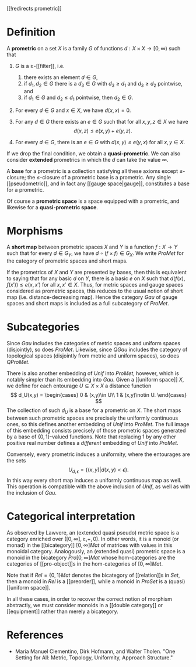 [[!redirects prometric]]

# Definition

A **prometric** on a set $X$ is a family $G$ of functions $d:X\times X\to [0,\infty)$ such that

1. $G$ is a $\ge$-[[filter]], i.e.

    1. there exists an element $d\in G$,
    1. if $d_1,d_2\in G$ there is a $d_3\in G$ with $d_3\ge d_1$ and $d_3\ge d_2$ pointwise, and
    1. if $d_1\in G$ and $d_2\le d_1$ pointwise, then $d_2\in G$.

1. For every $d\in G$ and $x\in X$, we have $d(x,x)=0$.

1. For any $d\in G$ there exists an $e\in G$ such that for all $x,y,z\in X$ we have
   $$d(x,z) \le e(x,y)+e(y,z).$$

1. For every $d\in G$, there is an $e\in G$ with $d(x,y)\le e(y,x)$ for all $x,y\in X$.

If we drop the final condition, we obtain a **quasi-prometric**.  We can also consider **extended** prometrics in which the $d$ can take the value $\infty$.

A **base** for a prometric is a collection satisfying all these axioms except $\le$-closure; the $\le$-closure of a prometric base is a prometric.  Any single [[pseudometric]], and in fact any [[gauge space|gauge]], constitutes a base for a prometric.

Of course a **prometric space** is a space equipped with a prometric, and likewise for a **quasi-prometric space**.


# Morphisms

A **short map** between prometric spaces $X$ and $Y$ is a function $f:X\to Y$ such that for every $d\in G_Y$, we have $d\circ (f\times f) \in G_X$.  We write $ProMet$ for the category of prometric spaces and short maps.

If the prometrics of $X$ and $Y$ are presented by bases, then this is equivalent to saying that for any basic $d$ on $Y$, there is a basic $e$ on $X$ such that $d(f(x),f(x'))\le e(x,x')$ for all $x,x'\in X$.  Thus, for metric spaces and gauge spaces considered as prometric spaces, this reduces to the usual notion of short map (i.e. distance-decreasing map).  Hence the category $Gau$ of gauge spaces and short maps is included as a full subcategory of $ProMet$.


# Subcategories

Since $Gau$ includes the categories of metric spaces and uniform spaces (disjointly), so does $ProMet$.  Likewise, since $QGau$ includes the category of topological spaces (disjointly from metric and uniform spaces), so does $QProMet$.

There is also another embedding of $Unif$ into $ProMet$, however, which is notably simpler than its embedding into $Gau$.  Given a [[uniform space]] $X$, we define for each entourage $U\subseteq X\times X$ a distance function
$$
d_U(x,y) =
\begin{cases}
  0 & (x,y)\in U\\
  1 & (x,y)\notin U.
\end{cases}
$$
The collection of such $d_U$ is a base for a prometric on $X$.  The short maps between such prometric spaces are precisely the uniformly continuous ones, so this defines another embedding of $Unif$ into $ProMet$.  The full image of this embedding consists precisely of those prometric spaces generated by a base of $\{0,1\}$-valued functions.  Note that replacing $1$ by any other positive real number defines a _different_ embedding of $Unif$ into $ProMet$.

Conversely, every prometric induces a uniformity, where the entourages are the sets
$$U_{d,\epsilon} = \{(x,y) | d(x,y)\lt\epsilon\}.$$
In this way every short map induces a uniformly continuous map as well.  This operation is compatible with the above inclusion of $Unif$, as well as with the inclusion of $Gau$.


# Categorical interpretation

As observed by Lawvere, an (extended quasi pseudo) metric space is a category enriched over $([0,\infty],\ge,+,0)$.  In other words, it is a monoid (or monad) in the [[bicategory]] $[0,\infty] Mat$ of matrices with values in this monoidal category.  Analogously, an (extended quasi) prometric space is a monoid in the bicategory $Pro [0,\infty] Mat$ whose hom-categories are the categories of [[pro-object]]s in the hom-categories of $[0,\infty] Mat$.

Note that if $Rel = \{0,1\} Mat$ denotes the bicategory of [[relation]]s in $Set$, then a monoid in $Rel$ is a [[preorder]], while a monoid in $ProSet$ is a (quasi) [[uniform space]].

In all these cases, in order to recover the correct notion of morphism abstractly, we must consider monoids in a [[double category]] or [[equipment]] rather than merely a bicategory.


# References

* Maria Manuel Clementino, Dirk Hofmann, and Walter Tholen.  "One Setting for All: Metric, Topology, Uniformity, Approach Structure."
